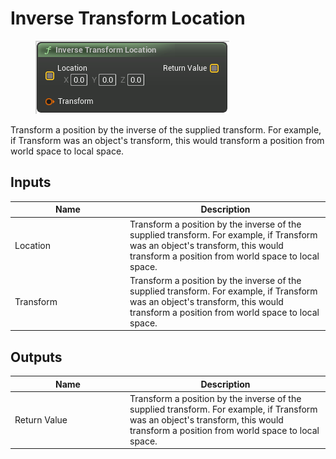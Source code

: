 # Inverse Transform Location

<div align="left" data-full-width="false">

<figure><img src="Inverse_Transform_Location.png" alt=""><figcaption></figcaption></figure>

</div>

Transform a position by the inverse of the supplied transform.
For example, if Transform was an object's transform, this would transform a position from world space to local space.

## Inputs

<table>
<thead><tr><th width="170">Name</th><th>Description</th></tr></thead>
<tbody>
<tr><td>Location</td><td>Transform a position by the inverse of the supplied transform.
For example, if Transform was an object's transform, this would transform a position from world space to local space.</td></tr>
<tr><td>Transform</td><td>Transform a position by the inverse of the supplied transform.
For example, if Transform was an object's transform, this would transform a position from world space to local space.</td></tr>
</tbody>
</table>

## Outputs

<table>
<thead><tr><th width="170">Name</th><th>Description</th></tr></thead>
<tbody>
<tr><td>Return Value</td><td>Transform a position by the inverse of the supplied transform.
For example, if Transform was an object's transform, this would transform a position from world space to local space.</td></tr>
</tbody>
</table>